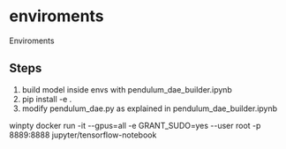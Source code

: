 # enviroments
Enviroments


## Steps

1. build model inside envs with pendulum_dae_builder.ipynb 
2. pip install -e .
3. modify pendulum_dae.py as explained in pendulum_dae_builder.ipynb 


winpty docker run -it --gpus=all -e GRANT_SUDO=yes --user root -p 8889:8888 jupyter/tensorflow-notebook


